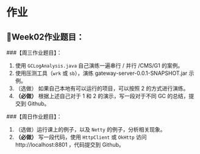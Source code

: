 # 作业

## 🍃Week02作业题目：
###【周三作业题目】：
1. 使用 `GCLogAnalysis.java` 自己演练一遍串行 / 并行 /CMS/G1 的案例。
2. 使用压测工具（`wrk` 或 `sb`），演练 gateway-server-0.0.1-SNAPSHOT.jar 示例。
3. （选做） 如果自己本地有可以运行的项目，可以按照 2 的方式进行演练。
4. **（必做）** 根据上述自己对于 1 和 2 的演示，写一段对于不同 GC 的总结，提交到 Github。

###【周日作业题目】：
1. （选做）运行课上的例子，以及 `Netty` 的例子，分析相关现象。
2. **（必做）** 写一段代码，使用 `HttpClient` 或 `OkHttp` 访问 http://localhost:8801 ，代码提交到 Github。